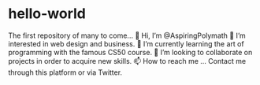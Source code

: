 # hello-world
The first repository of many to come...
👋 Hi, I’m @AspiringPolymath
👀 I’m interested in web design and business.
🌱 I’m currently learning the art of programming with the famous CS50 course.
💞️ I’m looking to collaborate on projects in order to acquire new skills.
📫 How to reach me ... Contact me through this platform or via Twitter.
